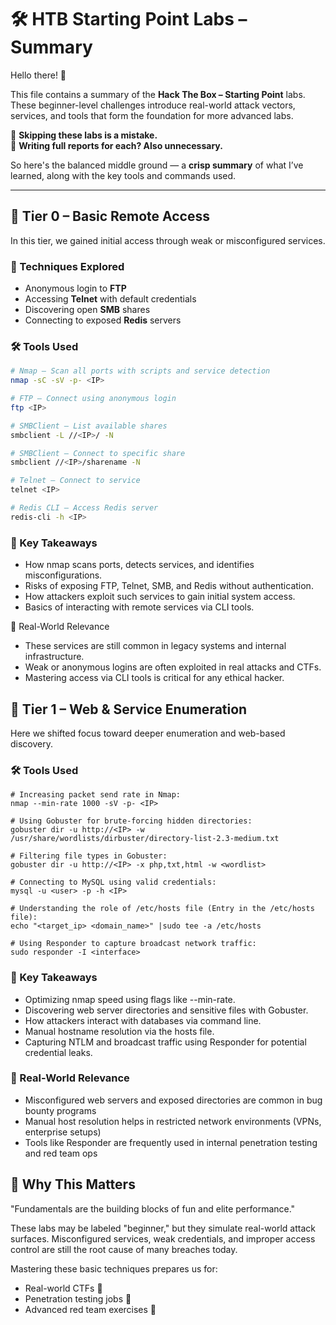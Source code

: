 # 🛠️ HTB Starting Point Labs – Summary

Hello there! 👋  

This file contains a summary of the **Hack The Box – Starting Point** labs. These beginner-level challenges introduce real-world attack vectors, services, and tools that form the foundation for more advanced labs.  

🔸 **Skipping these labs is a mistake.**  
🔸 **Writing full reports for each? Also unnecessary.**  

So here's the balanced middle ground — a **crisp summary** of what I’ve learned, along with the key tools and commands used.

---

## 🔰 Tier 0 – Basic Remote Access

In this tier, we gained initial access through weak or misconfigured services.

### 🧪 Techniques Explored
- Anonymous login to **FTP**
- Accessing **Telnet** with default credentials
- Discovering open **SMB** shares
- Connecting to exposed **Redis** servers

### 🛠️ Tools Used
```bash
# Nmap – Scan all ports with scripts and service detection
nmap -sC -sV -p- <IP>

# FTP – Connect using anonymous login
ftp <IP>

# SMBClient – List available shares
smbclient -L //<IP>/ -N

# SMBClient – Connect to specific share
smbclient //<IP>/sharename -N

# Telnet – Connect to service
telnet <IP>

# Redis CLI – Access Redis server
redis-cli -h <IP>
```

### 🧠 Key Takeaways
- How nmap scans ports, detects services, and identifies misconfigurations.
- Risks of exposing FTP, Telnet, SMB, and Redis without authentication.
- How attackers exploit such services to gain initial system access.
- Basics of interacting with remote services via CLI tools.

💼 Real-World Relevance
- These services are still common in legacy systems and internal infrastructure.
- Weak or anonymous logins are often exploited in real attacks and CTFs.
- Mastering access via CLI tools is critical for any ethical hacker.


## 🧩 Tier 1 – Web & Service Enumeration

Here we shifted focus toward deeper enumeration and web-based discovery.

### 🛠️ Tools Used
```
# Increasing packet send rate in Nmap:
nmap --min-rate 1000 -sV -p- <IP>

# Using Gobuster for brute-forcing hidden directories:
gobuster dir -u http://<IP> -w /usr/share/wordlists/dirbuster/directory-list-2.3-medium.txt

# Filtering file types in Gobuster:
gobuster dir -u http://<IP> -x php,txt,html -w <wordlist>

# Connecting to MySQL using valid credentials:
mysql -u <user> -p -h <IP>

# Understanding the role of /etc/hosts file (Entry in the /etc/hosts file):
echo "<target_ip> <domain_name>" |sudo tee -a /etc/hosts

# Using Responder to capture broadcast network traffic:
sudo responder -I <interface>
```

### 🧠 Key Takeaways
- Optimizing nmap speed using flags like --min-rate.
- Discovering web server directories and sensitive files with Gobuster.
- How attackers interact with databases via command line.
- Manual hostname resolution via the hosts file.
- Capturing NTLM and broadcast traffic using Responder for potential credential leaks.

### 💼 Real-World Relevance
- Misconfigured web servers and exposed directories are common in bug bounty programs
- Manual host resolution helps in restricted network environments (VPNs, enterprise setups)
- Tools like Responder are frequently used in internal penetration testing and red team ops

## 🚀 Why This Matters
"Fundamentals are the building blocks of fun and elite performance."

These labs may be labeled "beginner," but they simulate real-world attack surfaces. Misconfigured services, weak credentials, and improper access control are still the root cause of many breaches today.

Mastering these basic techniques prepares us for:
- Real-world CTFs 🧠
- Penetration testing jobs 🔐
- Advanced red team exercises 🎯

